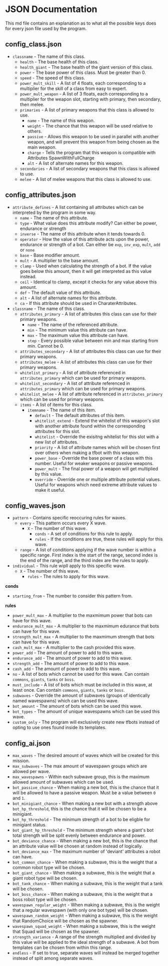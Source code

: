 # JSON Documentation

This md file contains an explanation as to what all the possible keys does for every json file used by the program.

## config_class.json

* ``classname`` - The name of this class.
  * ``health`` - The base health of this class.
  * ``health_giant`` - The base health of the giant version of this class.
  * ``power`` - The base power of this class. Must be greater than 0.
  * ``speed`` - The speed of this class.
  * ``power_mult_skill`` - A list of 4 floats, each corresponding to a multiplier for the skill of a class from easy to expert.
  * ``power_mult_weapon`` - A list of 3 floats, each corresponding to a multiplier for the weapon slot, starting with primary, then secondary, then melee.
  * ``primaries`` - A list of primary weapons that this class is allowed to use.
    * ``name`` - The name of this weapon.
    * ``weight`` - The chance that this weapon will be used relative to others.
    * ``passive`` - Allows this weapon to be used in parallel with another weapon, and will prevent this weapon from being chosen as the main weapon.
    * ``charge`` - Tells the program that this weapon is compatible with Attributes SpawnWithFullCharge
    * ``alt`` - A list of alternate names for this weapon.
  * ``secondaries`` - A list of secondary weapons that this class is allowed to use.
  * ``melee`` - A list of melee weapons that this class is allowed to use.

## config_attributes.json

* ``attribute_defines`` - A list containing all attributes which can be interpreted by the program in some way.
  * ``name`` - The name of this attribute.
  * ``type`` - What value does this attribute modify? Can either be power, endurance or strength
  * ``inverse`` - The name of this attribute when it tends towards 0.
  * ``operator`` - How the value of this attribute acts upon the power, endurance or strength of a bot. Can either be ``exp``, ``inv_exp``, ``mult``, ``add`` or ``none``
  * ``base`` - Base modifier amount.
  * ``mult`` - A multiplier to the base amount.
  * ``clamp`` - Used when calculating the strength of a bot. If the value goes below this amount, then it will get interpreted as this value instead.
  * ``ceil`` - Identical to clamp, except it checks for any value above this amount.
  * ``def`` - The default value of this attribute.
  * ``alt`` - A list of alternate names for this attribute.
  * ``ca`` - If this attribute should be used in CharaterAttributes.
* ``classname`` - The name of this class.
  * ``attributes_primary`` - A list of attributes this class can use for their primary weapons.
    * ``name`` - The name of the referenced attribute.
    * ``min`` - The minimum value this attribute can have.
    * ``max`` - The maximum value this attribute can have.
    * ``step`` - Every possible value between min and max starting from min. Cannot be 0. 
  * ``attributes_secondary`` - A list of attributes this class can use for their primary weapons.
  * ``attributes_melee`` - A list of attributes this class can use for their primary weapons.
  * ``whitelist_primary`` - A list of attribute referenced in ``attributes_primary`` which can be used for primary weapons.
  * ``whitelist_secondary`` - A list of attribute referenced in ``attributes_primary`` which can be used for primary weapons.
  * ``whitelist_melee`` - A list of attribute referenced in ``attributes_primary`` which can be used for primary weapons.
  * ``items`` - A list of items for this class.
    * ``itemname`` - The name of this item.
      * ``default`` - The default attributes of this item.
      * ``whitelist_extend`` - Extend the whitelist of this weapon's slot with another attribute found within the corresponding attributes for this slot.
      * ``whitelist`` - Override the exisitng whitelist for this slot with a new list of attributes.
      * ``priority`` - A list of attribute names which will be chosen first over others when making a tfbot with this weapon.
      * ``power_base`` - Override the base power of a class with this number. Useful for weaker weapons or passive weapons.
      * ``power_mult`` - The final power of a weapon will get multiplied by this value.
      * ``override`` - Override one or multiple attribute potential values. Useful for weapons which need extreme attribute values to make it useful.

## config_waves.json

* ``pattern`` - Contains specific reoccuring rules for waves.
  * ``every`` - This pattern occurs every X wave.
    * ``X`` - The number of this wave.
      * ``conds`` - A set of conditions for this rule to apply.
      * ``rules`` - If the conditions are true, these rules will apply for this wave.
  * ``range`` - A list of conditions applying if the wave number is within a specific range. First index is the start of the range, second index is the end of the range, and the third index are the rules to apply.
* ``individual`` - This rule wipll apply to this specific wave.
  * ``X`` - The number of this wave.
    * ``rules`` - The rules to apply for this wave. 

**conds**
* ``starting_from`` - The number to consider this pattern from.

**rules**
* ``power_mult_max`` - A multiplier to the maxmimum power that bots can have for this wave.
* ``endurance_mult_max`` - A multiplier to the maxmimum edurance that bots can have for this wave.
* ``strength_mult_max`` - A multiplier to the maxmimum strength that bots can have for this wave.
* ``cash_mult_max`` - A multiplier to the cash provided this wave.
* ``power_add`` - The amount of power to add to this wave.
* ``endurance_add`` - The amount of power to add to this wave.
* ``strength_add`` - The amount of power to add to this wave.
* ``cash_add`` - The amount of power to add to this wave.
* ``no`` - A list of bots which cannot be used for this wave. Can contain ``commons``, ``giants``, ``tanks`` or ``boss``.
* ``must_include`` - A list of bots which must be included in this wave, at least once. Can contain ``commons``, ``giants``, ``tanks`` or ``boss``.
* ``subwaves`` - Override the amount of subwaves (groups of identically named wavespawns) which can be used this wave.
* ``bot_amount`` - The amount of bots which can be used this wave.
* ``bot_types`` - The amount of unique wavespawns which can be used this wave.
* ``custom_only`` - The program will exclusively create new tfbots instead of opting to use ones found inside its templates.

## config_ai.json

* ``max_waves`` - The desired amount of waves which will be created for this mission.
* ``max_subwaves`` - The max amount of wavespawn groups which are allowed per wave.
* ``max_wavespawns`` - Within each subwave group, this is the maximum allowed amount of subwaves which can be used.
* ``bot_passive_chance`` - When making a new bot, this is the chance that it will be allowed to have a passive weapon. Must be a value between ``0`` and ``1``.
* ``bot_minigiant_chance`` - When making a new bot with a strength above ``bot_hp_threshold``, this is the chance that it will be chosen to be a minigiant.
* ``bot_hp_threshold`` - The minimum strength of a bot to be eligble for minigiant status.
* ``bot_giant_hp_threshold`` - The minimum strength where a giant's bot total strength will be split evenly between endurance and power.
* ``bot_deviance_chance`` - When making a new bot, this is the chance that an attribute value will be chosen at random instead of logically.
* ``bot_deviance_max`` - The maximum number of 'deviant' attributes a robot can have.
* ``bot_common_chance`` - When making a subwave, this is the weight that a common robot type will be chosen.
* ``bot_giant_chance`` - When making a subwave, this is the weight that a giant robot type will be chosen.
* ``bot_tank_chance`` - When making a subwave, this is the weight that a tank will be chosen.
* ``bot_boss_chance`` - When making a subwave, this is the weight that a boss robot type will be chosen.
* ``wavespawn_regular_weight`` - When making a subwave, this is the weight that a regular wavespawn (with only one bot type) will be chosen.
* ``wavespawn_random_weight`` - When making a subwave, this is the weight that RandomChoice will be chosen as the spawner.
* ``wavespawn_squad_weight`` - When making a subwave, this is the weight that Squad will be chosen as the spawner.
* ``strength_variance`` - A range of the strength multiplied and divided by this value will be applied to the ideal strength of a subwave. A bot from templates can be chosen from within this range.
* ``endless`` - If set to true, separate waves will instead be merged together instead of split among separate waves.
 
